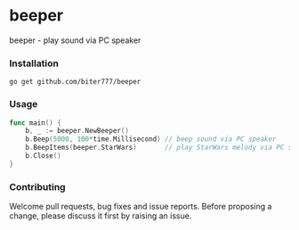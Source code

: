 # beeper
beeper - play sound via PC speaker

### Installation

    go get github.com/biter777/beeper

### Usage
```go
func main() {
	b, _ := beeper.NewBeeper()
	b.Beep(5000, 100*time.Millisecond) // beep sound via PC speaker
	b.BeepItems(beeper.StarWars)       // play StarWars melody via PC speaker :)
	b.Close()
}
```

### Contributing

 Welcome pull requests, bug fixes and issue reports.
 Before proposing a change, please discuss it first by raising an issue.
